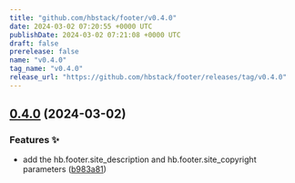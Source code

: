 ```yaml
---
title: "github.com/hbstack/footer/v0.4.0"
date: 2024-03-02 07:20:55 +0000 UTC
publishDate: 2024-03-02 07:21:08 +0000 UTC
draft: false
prerelease: false
name: "v0.4.0"
tag_name: "v0.4.0"
release_url: "https://github.com/hbstack/footer/releases/tag/v0.4.0"
---
```


## [0.4.0](https://github.com/hbstack/footer/compare/v0.3.0...v0.4.0) (2024-03-02)


### Features ✨

* add the hb.footer.site_description and hb.footer.site_copyright parameters ([b983a81](https://github.com/hbstack/footer/commit/b983a81cfd674707f3084a0b8a9d05a793818f14))
